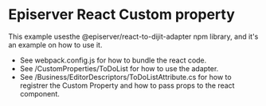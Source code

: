 # Episerver React Custom property
This example usesthe @episerver/react-to-dijit-adapter npm library, and it's an example on how to use it.

- See webpack.config.js for how to bundle the react code.
- See /CustomProperties/ToDoList for how to use the adapter.
- See /Business/EditorDescriptors/ToDoListAttribute.cs for how to registrer the Custom Property and how to pass props to the react component.
